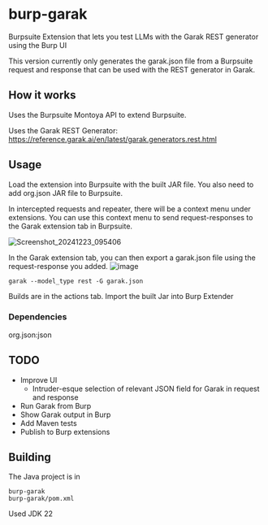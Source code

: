 # burp-garak
Burpsuite Extension that lets you test LLMs with the Garak REST generator using the Burp UI

This version currently only generates the garak.json file from a Burpsuite request and response that can be used with the REST generator in Garak.

## How it works
Uses the Burpsuite Montoya API to extend Burpsuite.

Uses the Garak REST Generator: https://reference.garak.ai/en/latest/garak.generators.rest.html

## Usage
Load the extension into Burpsuite with the built JAR file. You also need to add org.json JAR file to Burpsuite.

In intercepted requests and repeater, there will be a context menu under extensions.
You can use this context menu to send request-responses to the Garak extension tab in Burpsuite.

![Screenshot_20241223_095406](https://github.com/user-attachments/assets/748c658a-d0e9-4f94-98e7-6583dd1da6df)


In the Garak extension tab, you can then export a garak.json file using the request-response you added.
![image](https://github.com/user-attachments/assets/d9c9f90c-f9c7-4325-b6f2-8868036a865e)

```shell
garak --model_type rest -G garak.json 
```

Builds are in the actions tab. Import the built Jar into Burp Extender

### Dependencies
org.json:json

## TODO
- Improve UI 
  - Intruder-esque selection of relevant JSON field for Garak in request and response
- Run Garak from Burp
- Show Garak output in Burp
- Add Maven tests
- Publish to Burp extensions

## Building
The Java project is in

```
burp-garak
burp-garak/pom.xml
```

Used JDK 22

